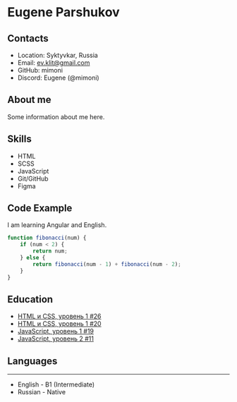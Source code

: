 # Eugene Parshukov

## Contacts

- Location: Syktyvkar, Russia
- Email: ev.klit@gmail.com
- GitHub: mimoni
- Discord: Eugene (@mimoni)

## About me

Some information about me here.

## Skills

- HTML
- SCSS
- JavaScript
- Git/GitHub
- Figma

## Code Example

I am learning Angular and English.

```js
function fibonacci(num) {
    if (num < 2) {
        return num;
    } else {
        return fibonacci(num - 1) + fibonacci(num - 2);
    }
}
```

## Education

- [HTML и CSS, уровень 1 #26](https://assets.htmlacademy.ru/certificates/intensive/111/313377.pdf?1573194181)
- [HTML и CSS, уровень 1 #20](https://assets.htmlacademy.ru/certificates/intensive/67/313377.pdf?1522693696)
- [JavaScript, уровень 1 #19](https://assets.htmlacademy.ru/certificates/intensive/123/313377.pdf?1599040335)
- [JavaScript, уровень 2 #11](https://assets.htmlacademy.ru/certificates/intensive/145/313377.pdf?1599040318)

## Languages

***

- English - B1 (Intermediate)
- Russian - Native
